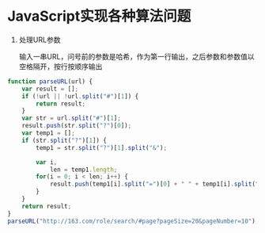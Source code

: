 # JavaScript实现各种算法问题

1. 处理URL参数

	输入一串URL，问号前的参数是哈希，作为第一行输出，之后参数和参数值以空格隔开，按行按顺序输出

``` js
function parseURL(url) {
	var result = [];
	if (!url || !url.split("#")[1]) {
		return result;
	}
	var str = url.split("#")[1];
	result.push(str.split("?")[0]);
	var temp1 = [];
	if (str.split("?")[1]) {
		temp1 = str.split("?")[1].split("&");

		var i,
			len = temp1.length;
		for(i = 0; i < len; i++) {
			result.push(temp1[i].split("=")[0] + " " + temp1[i].split("=")[1]);
		}
	}
	return result;
}
parseURL("http://163.com/role/search/#page?pageSize=20&pageNumber=10");
```


